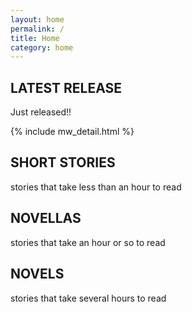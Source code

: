 ```yaml
---
layout: home
permalink: /
title: Home
category: home
---
```


<div class="{{ page.title }} homepage">

  <section class="latestrelease">
    <h2>LATEST RELEASE</h2>
    <p>Just released!!</p>
  </section> <!-- end section latestrelease -->

  {% include mw_detail.html %}


  <section>
    <h2>SHORT STORIES</h2>
    <p>stories that take less than an hour to read</p>
  </section>


  <section>
    <h2>NOVELLAS</h2>
    <p>stories that take an hour or so to read</p>
  </section>


  <section>
    <h2>NOVELS</h2>
    <p>stories that take several hours to read</p>
  </section>

</div> <!-- end div homepage -->

